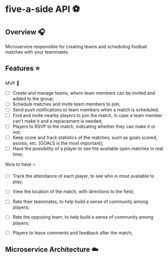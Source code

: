 # five-a-side API :soccer:

## Overview :headphones:

Microservice responsible for creating teams and scheduling football matches with your teammates.

## Features ⭐

MVP 🚀

- [ ] Create and manage teams, where team members can be invited and added to the group;
- [ ] Schedule matches and invite team members to join;
- [ ] Send push notifications to team members when a match is scheduled;
- [ ] Find and invite nearby players to join the match, in case a team member can't make it and a replacement is needed;
- [ ] Players to RSVP to the match, indicating whether they can make it or not;
- [ ] Keep score and track statistics of the matches, such as goals scored, assists, etc. [GOALS is the most important];
- [ ] Have the possibility of a player to see the available open matches in real time;

Nice to have ⭐

- [ ] Track the attendance of each player, to see who is most available to play;
- [ ] View the location of the match, with directions to the field;
- [ ] Rate their teammates, to help build a sense of community among players;
- [ ] Rate the opposing team, to help build a sense of community among players;
- [ ] Players to leave comments and feedback after the match;


## Microservice Architecture :cloud:

